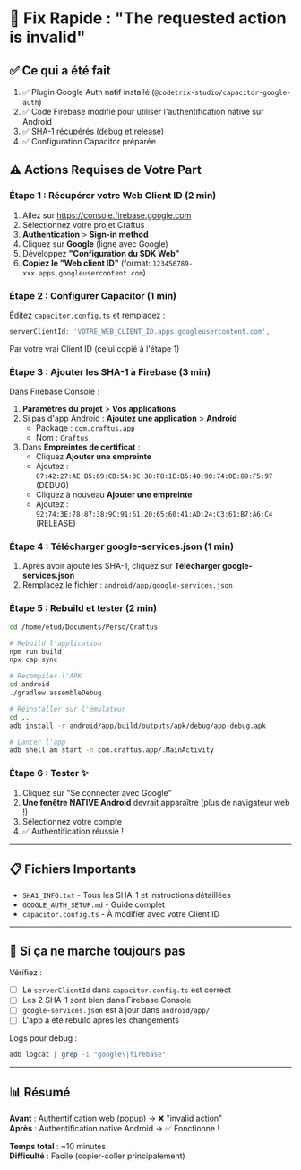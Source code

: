 # 🔧 Fix Rapide : "The requested action is invalid"

## ✅ Ce qui a été fait

1. ✅ Plugin Google Auth natif installé (`@codetrix-studio/capacitor-google-auth`)
2. ✅ Code Firebase modifié pour utiliser l'authentification native sur Android
3. ✅ SHA-1 récupérés (debug et release)
4. ✅ Configuration Capacitor préparée

## ⚠️ Actions Requises de Votre Part

### Étape 1 : Récupérer votre Web Client ID (2 min)

1. Allez sur https://console.firebase.google.com
2. Sélectionnez votre projet Craftus
3. **Authentication** > **Sign-in method**
4. Cliquez sur **Google** (ligne avec Google)
5. Développez **"Configuration du SDK Web"**
6. **Copiez le "Web client ID"** (format: `123456789-xxx.apps.googleusercontent.com`)

### Étape 2 : Configurer Capacitor (1 min)

Éditez `capacitor.config.ts` et remplacez :
```typescript
serverClientId: 'VOTRE_WEB_CLIENT_ID.apps.googleusercontent.com',
```

Par votre vrai Client ID (celui copié à l'étape 1)

### Étape 3 : Ajouter les SHA-1 à Firebase (3 min)

Dans Firebase Console :
1. **Paramètres du projet** > **Vos applications**
2. Si pas d'app Android : **Ajoutez une application** > **Android**
   - Package : `com.craftus.app`
   - Nom : `Craftus`
3. Dans **Empreintes de certificat** :
   - Cliquez **Ajouter une empreinte**
   - Ajoutez : `87:42:27:AE:B5:69:CB:5A:3C:38:F8:1E:B6:40:90:74:0E:89:F5:97` (DEBUG)
   - Cliquez à nouveau **Ajouter une empreinte**
   - Ajoutez : `92:74:3E:78:87:38:9C:91:61:20:65:60:41:AD:24:C3:61:B7:A6:C4` (RELEASE)

### Étape 4 : Télécharger google-services.json (1 min)

1. Après avoir ajouté les SHA-1, cliquez sur **Télécharger google-services.json**
2. Remplacez le fichier : `android/app/google-services.json`

### Étape 5 : Rebuild et tester (2 min)

```bash
cd /home/etud/Documents/Perso/Craftus

# Rebuild l'application
npm run build
npx cap sync

# Recompiler l'APK
cd android
./gradlew assembleDebug

# Réinstaller sur l'émulateur
cd ..
adb install -r android/app/build/outputs/apk/debug/app-debug.apk

# Lancer l'app
adb shell am start -n com.craftus.app/.MainActivity
```

### Étape 6 : Tester ✨

1. Cliquez sur "Se connecter avec Google"
2. **Une fenêtre NATIVE Android** devrait apparaître (plus de navigateur web !)
3. Sélectionnez votre compte
4. ✅ Authentification réussie !

---

## 📋 Fichiers Importants

- `SHA1_INFO.txt` - Tous les SHA-1 et instructions détaillées
- `GOOGLE_AUTH_SETUP.md` - Guide complet
- `capacitor.config.ts` - À modifier avec votre Client ID

---

## 🐛 Si ça ne marche toujours pas

Vérifiez :
- [ ] Le `serverClientId` dans `capacitor.config.ts` est correct
- [ ] Les 2 SHA-1 sont bien dans Firebase Console
- [ ] `google-services.json` est à jour dans `android/app/`
- [ ] L'app a été rebuild après les changements

Logs pour debug :
```bash
adb logcat | grep -i "google\|firebase"
```

---

## 📊 Résumé

**Avant** : Authentification web (popup) → ❌ "invalid action"  
**Après** : Authentification native Android → ✅ Fonctionne !

**Temps total** : ~10 minutes  
**Difficulté** : Facile (copier-coller principalement)


